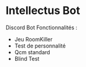 # Intellectus Bot
Discord Bot
Fonctionnalités : 
- Jeu RoomKiller 
- Test de personnalité 
- Qcm standard 
- Blind Test
